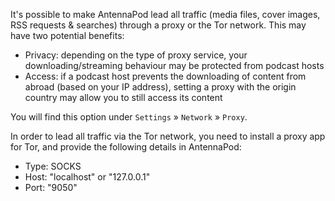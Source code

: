 It's possible to make AntennaPod lead all traffic (media files, cover images, RSS requests & searches) through a proxy or the Tor network. This may have two potential benefits:

- Privacy: depending on the type of proxy service, your downloading/streaming behaviour may be protected from podcast hosts
- Access: if a podcast host prevents the downloading of content from abroad (based on your IP address), setting a proxy with the origin country may allow you to still access its content

You will find this option under `Settings` » `Network` » `Proxy`.

In order to lead all traffic via the Tor network, you need to install a proxy app for Tor, and provide the following details in AntennaPod:

- Type: SOCKS
- Host: "localhost" or "127.0.0.1"
- Port: "9050"
